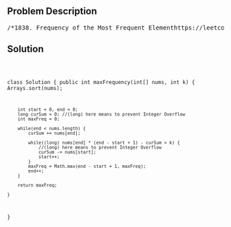 <!--
<style>
  body { font-family: Arial, sans-serif; }
  .container { max-width: 700px; margin: 0 auto; padding: 10px; }
  .comment-block { background-color: #f9f9f9; padding: 10px; border-left: 5px solid #ccc; overflow-wrap: break-word; white-space: pre-wrap; }
  .code-block { background-color: #f4f4f4; padding: 10px; border: 1px solid #ddd; overflow-wrap: break-word; white-space: pre-wrap; }
</style>
-->

<div class='container'>
<h2>Problem Description</h2>
<div class='comment-block'>
<pre>
/*1838. Frequency of the Most Frequent Elementhttps://leetcode.com/problems/frequency-of-the-most-frequent-element/The frequency of an element is the number of times it occurs in an array.You are given an integer array nums and an integer k.In one operation, you can choose an index of nums and incrementthe element at that index by 1.Return the maximum possible frequency of an element after performing atmost k operations.Example 1:Input: nums = [1,2,4], k = 5Output: 3Explanation: Increment the first element three times and the second elementtwo times to make nums = [4,4,4].4 has a frequency of 3.Example 2:Input: nums = [1,4,8,13], k = 5Output: 2Explanation: There are multiple optimal solutions:- Increment the first element three times to make nums = [4,4,8,13]. 4 hasa frequency of 2.- Increment the second element four times to make nums = [1,8,8,13]. 8 hasa frequency of 2.- Increment the third element five times to make nums = [1,4,13,13]. 13 hasa frequency of 2.Example 3:Input: nums = [3,9,6], k = 2Output: 1Constraints:1 <= nums.length <= 1051 <= nums[i] <= 1051 <= k <= 105*/</pre>
</div>

<h2>Solution</h2>
<div class='code-block'>
<pre><code class='language-java'>

class Solution {
    public int maxFrequency(int[] nums, int k) {
        Arrays.sort(nums);

        int start = 0, end = 0;
        long curSum = 0; //(long) here means to prevent Integer Overflow
        int maxFreq = 0;

        while(end < nums.length) {
            curSum += nums[end];

            while((long) nums[end] * (end - start + 1) - curSum > k) {
                //(long) here means to prevent Integer Overflow
                curSum -= nums[start];
                start++;
            }
            maxFreq = Math.max(end - start + 1, maxFreq);
            end++;
        }

        return maxFreq;
    
    }
}</code></pre>
</div>
</div>
